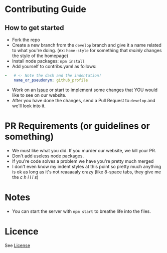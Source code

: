 # Contributing Guide

## How to get started

- Fork the repo
- Create a new branch from the `develop` branch and give it a name related to what you're doing. (ex: `home-style` for something that *mainly* changes the style of the homepage)
- Install node packages: `npm install`
- Add yourself to contribs.yaml as follows:
```yaml
-   # <- Note the dash and the indentation!
    name_or_pseudonym: github_profile
```
- Work on an [Issue](https://github.com/BoogeyBots/boogeybots-blog/issues) or start to implement some changes that YOU would like to see on our website.
- After you have done the changes, send a Pull Request to `develop` and we'll look into it.

# PR Requirements (or guidelines or something)
- We must like what you did. If you murder our website, we kill your PR.
- Don't add useless node packages.
- If you're code solves a problem we have you're pretty much merged
- I don't even know my indent styles at this point so pretty much anything is ok as long as it's not reaaaaaly crazy (like 8-space tabs, they give me the *c h i l l s*)

# Notes 
- You can start the server with `npm start` to breathe life into the files.

# Licence

See [License](./LICENSE)